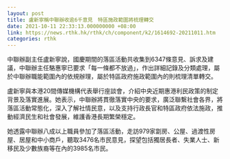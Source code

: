 ```yaml
---
layout: post
title: 盧新寧稱中聯辦收逾6千意見　特區施政範圍將梳理轉交
date: 2021-10-11 22:33:13.000000000 +08:00
link: https://news.rthk.hk/rthk/ch/component/k2/1614692-20211011.htm
categories: rthk
---
```


中聯辦副主任盧新寧說，國慶期間的落區活動共收集到6347條意見、訴求及建議，中聯辦主任駱惠寧已要求「每一條都不放過」，作出詳細記錄及分類處理，屬於中聯辦職能範圍內的依規辦理，屬於特區政府施政範圍內的則梳理清單轉交。

盧新寧與本港20間傳媒機構代表舉行座談會，介紹中央近期惠港利民政策的制定背景及落實進展。她表示，中聯辦將貫徹落實中央的要求，廣泛聯繫社會各界，將落區活動常態化，深入了解社情民意，以及支持行政長官和特區政府依法施政，推動經濟民生和社會發展，維護香港長期繁榮穩定。

她透露中聯辦八成以上職員參加了落區活動，走訪979家劏房、公屋、過渡性房屋、居屋和中小商戶，聽取3476名市民意見，探望包括獨居長者、失業人士、新移民及少數族裔等在內的3985名市民。
